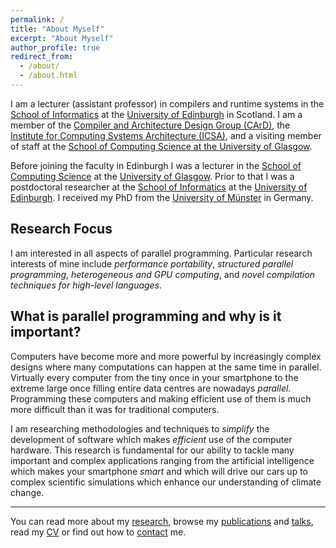 ```yaml
---
permalink: /
title: "About Myself"
excerpt: "About Myself"
author_profile: true
redirect_from:
  - /about/
  - /about.html
---
```


I am a lecturer (assistant professor) in compilers and runtime systems in the [School of Informatics](https://www.ed.ac.uk/informatics/) at the [University of Edinburgh](https://www.ed.ac.uk) in Scotland.
I am a member of the [Compiler and Architecture Design Group (CArD)](http://www.icsa.inf.ed.ac.uk/compilers/), the [Institute for Computing Systems Architecture (ICSA)](http://web.inf.ed.ac.uk/icsa/), and a visiting member of staff at the [School of Computing Science at the University of Glasgow](https://www.gla.ac.uk/schools/computing/).

Before joining the faculty in Edinburgh I was a lecturer in the [School of Computing Science](https://www.gla.ac.uk/schools/computing/) at the [University of Glasgow](https://www.gla.ac.uk).
Prior to that I was a postdoctoral researcher at the [School of Informatics](http://www.inf.ed.ac.uk/) at the [University of Edinburgh](http://www.ed.ac.uk/).
I received my PhD from the [University of Münster](http://www.wwu.de/en) in Germany.


Research Focus
------

I am interested in all aspects of parallel programming.
Particular research interests of mine include _performance portability_, _structured parallel programming_, _heterogeneous and GPU computing_, and _novel compilation techniques for high-level languages_.

<!-- PhD opportunities
------
I am looking for talented students with a strong interest in practical and/or theoretical aspects of parallel programming for pursuing a PhD.
If your are interested, please drop me an [email](contact) describing your experiences and research interests. -->


What is parallel programming and why is it important?
------
Computers have become more and more powerful by increasingly complex designs where many computations can happen at the same time in parallel.
Virtually every computer from the tiny once in your smartphone to the extreme large once filling entire data centres are nowadays _parallel_.
Programming these computers and making efficient use of them is much more difficult than it was for traditional computers.

I am researching methodologies and techniques to _simplify_ the development of software which makes _efficient_ use of the computer hardware.
This research is fundamental for our ability to tackle many important and complex applications ranging from the artificial intelligence which makes your smartphone _smart_ and which will drive our cars up to complex scientific simulations which enhance our understanding of climate change.


------

You can read more about my [research](research), browse my [publications](publications) and [talks](talks), <!-- find information about [teaching](teaching), --> read my [CV](cv) or find out how to [contact](contact) me.
